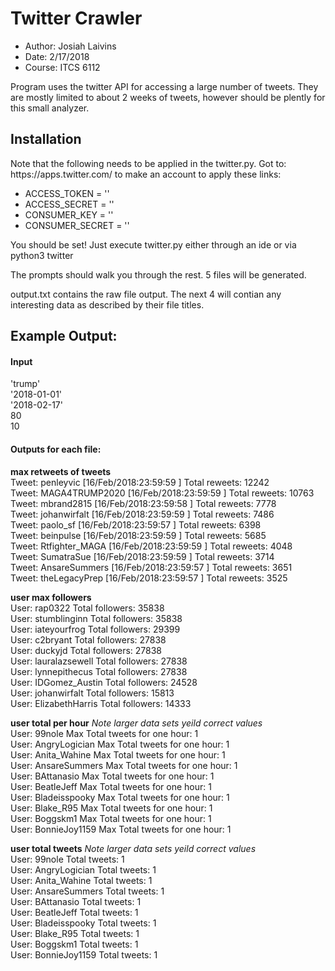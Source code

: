 <h1>
Twitter Crawler
</h1>
<p>
<ul>
    <li>Author: Josiah Laivins
    <li>Date: 2/17/2018
    <li>Course: ITCS 6112
</ul>
</p>

<p>
Program uses the twitter API for accessing a large number of tweets.
They are mostly limited to about 2 weeks of tweets, however should be plently for this
small analyzer.
</p>

<h2>
Installation
</h2>
<p>
Note that the following needs to be applied in the twitter.py.
Got to: <a>https://apps.twitter.com/</a> to make an account to apply these links:
<ul>
    <li>ACCESS_TOKEN = ''
    <li>ACCESS_SECRET = ''
    <li>CONSUMER_KEY = ''
    <li>CONSUMER_SECRET = ''
</ul>
</p>
<p>
You should be set!
Just execute twitter.py either through an 
ide or via python3 twitter

The prompts should walk you through the rest. 
5 files will be generated.

output.txt contains the raw file output.
The next 4 will contian any interesting data as described by
their file titles. 
</p>

<h2>
Example Output:
</h2>

<h4>Input</h4>
<p>
'trump'<br>
'2018-01-01'<br>
'2018-02-17'<br>
80<br>
10<br>
</p>

<h4>Outputs for each file:</h4>
<p>
    <b>max retweets of tweets</b><br>
    Tweet: penleyvic [16/Feb/2018:23:59:59 ] Total reweets: 12242 <br>
    Tweet: MAGA4TRUMP2020 [16/Feb/2018:23:59:59 ] Total reweets: 10763<br>
    Tweet: mbrand2815 [16/Feb/2018:23:59:58 ] Total reweets: 7778<br>
    Tweet: johanwirfalt [16/Feb/2018:23:59:59 ] Total reweets: 7486<br>
    Tweet: paolo_sf [16/Feb/2018:23:59:57 ] Total reweets: 6398<br>
    Tweet: beinpulse [16/Feb/2018:23:59:59 ] Total reweets: 5685<br>
    Tweet: Rtfighter_MAGA [16/Feb/2018:23:59:59 ] Total reweets: 4048<br>
    Tweet: SumatraSue [16/Feb/2018:23:59:59 ] Total reweets: 3714<br>
    Tweet: AnsareSummers [16/Feb/2018:23:59:57 ] Total reweets: 3651<br>
    Tweet: theLegacyPrep [16/Feb/2018:23:59:57 ] Total reweets: 3525<br>
</p>

<p>
    <b>user max followers</b><br>
    User: rap0322 Total followers: 35838<br>
    User: stumblinginn Total followers: 35838<br>
    User: iateyourfrog Total followers: 29399<br>
    User: c2bryant Total followers: 27838<br>
    User: duckyjd Total followers: 27838<br>
    User: lauralazsewell Total followers: 27838<br>
    User: lynnepithecus Total followers: 27838<br>
    User: IDGomez_Austin Total followers: 24528<br>
    User: johanwirfalt Total followers: 15813<br>
    User: ElizabethHarris Total followers: 14333<br>
</p>

<p>
    <b>user total per hour</b><i> Note larger data sets yeild correct values</i><br>
    User: 99nole Max Total tweets for one hour: 1<br>
    User: AngryLogician Max Total tweets for one hour: 1<br>
    User: Anita_Wahine Max Total tweets for one hour: 1<br>
    User: AnsareSummers Max Total tweets for one hour: 1<br>
    User: BAttanasio Max Total tweets for one hour: 1<br>
    User: BeatleJeff Max Total tweets for one hour: 1<br>
    User: Bladeisspooky Max Total tweets for one hour: 1<br>
    User: Blake_R95 Max Total tweets for one hour: 1<br>
    User: Boggskm1 Max Total tweets for one hour: 1<br>
    User: BonnieJoy1159 Max Total tweets for one hour: 1<br>
</p>

<p>
    <b>user total tweets</b><i> Note larger data sets yeild correct values</i><br>
    User: 99nole Total tweets: 1<br>
    User: AngryLogician Total tweets: 1<br>
    User: Anita_Wahine Total tweets: 1<br>
    User: AnsareSummers Total tweets: 1<br>
    User: BAttanasio Total tweets: 1<br>
    User: BeatleJeff Total tweets: 1<br>
    User: Bladeisspooky Total tweets: 1<br>
    User: Blake_R95 Total tweets: 1<br>
    User: Boggskm1 Total tweets: 1<br>
    User: BonnieJoy1159 Total tweets: 1<br>
</p>
